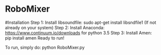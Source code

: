 # RoboMixer

#Installation
Step 1: Install libsoundfile: sudo apt-get install libsndfile1  (If not already on your system)
Step 2: Install Anaconda: https://www.continuum.io/downloads for python 3.5
Step 3: Install Amen: pip install amen
Ready to run!

To run, simply do: python RoboMixer.py
